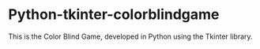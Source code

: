 # Python-tkinter-colorblindgame
This is the Color Blind Game, developed in Python using the Tkinter library.
